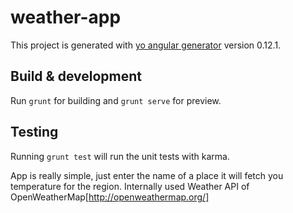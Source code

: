 # weather-app

This project is generated with [yo angular generator](https://github.com/yeoman/generator-angular)
version 0.12.1.

## Build & development

Run `grunt` for building and `grunt serve` for preview.

## Testing

Running `grunt test` will run the unit tests with karma.

App is really simple, just enter the name of a place it will fetch you temperature for the region.
Internally used Weather API of OpenWeatherMap[http://openweathermap.org/]
